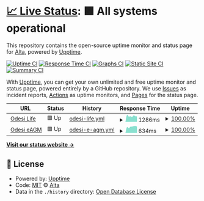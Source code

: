 # [📈 Live Status](https://falconeri.github.io/odesi-uptime): <!--live status--> **🟩 All systems operational**

This repository contains the open-source uptime monitor and status page for [Alta](https://altaa.id/), powered by [Upptime](https://github.com/upptime/upptime).

[![Uptime CI](https://github.com/falconeri/odesi-uptime/workflows/Uptime%20CI/badge.svg)](https://github.com/falconeri/odesi-uptime/actions?query=workflow%3A%22Uptime+CI%22)
[![Response Time CI](https://github.com/falconeri/odesi-uptime/workflows/Response%20Time%20CI/badge.svg)](https://github.com/falconeri/odesi-uptime/actions?query=workflow%3A%22Response+Time+CI%22)
[![Graphs CI](https://github.com/falconeri/odesi-uptime/workflows/Graphs%20CI/badge.svg)](https://github.com/falconeri/odesi-uptime/actions?query=workflow%3A%22Graphs+CI%22)
[![Static Site CI](https://github.com/falconeri/odesi-uptime/workflows/Static%20Site%20CI/badge.svg)](https://github.com/falconeri/odesi-uptime/actions?query=workflow%3A%22Static+Site+CI%22)
[![Summary CI](https://github.com/falconeri/odesi-uptime/workflows/Summary%20CI/badge.svg)](https://github.com/falconeri/odesi-uptime/actions?query=workflow%3A%22Summary+CI%22)

With [Upptime](https://upptime.js.org), you can get your own unlimited and free uptime monitor and status page, powered entirely by a GitHub repository. We use [Issues](https://github.com/falconeri/odesi-uptime/issues) as incident reports, [Actions](https://github.com/falconeri/odesi-uptime/actions) as uptime monitors, and [Pages](https://falconeri.github.io/odesi-uptime) for the status page.

<!--start: status pages-->
<!-- This summary is generated by Upptime (https://github.com/upptime/upptime) -->
<!-- Do not edit this manually, your changes will be overwritten -->
<!-- prettier-ignore -->
| URL | Status | History | Response Time | Uptime |
| --- | ------ | ------- | ------------- | ------ |
| <img alt="" src="https://icons.duckduckgo.com/ip3/odesi.life.ico" height="13"> [Odesi Life](https://odesi.life/ping) | 🟩 Up | [odesi-life.yml](https://github.com/falconeri/odesi-uptime/commits/HEAD/history/odesi-life.yml) | <details><summary><img alt="Response time graph" src="./graphs/odesi-life/response-time-week.png" height="20"> 1286ms</summary><br><a href="https://falconeri.github.io/odesi-uptime/history/odesi-life"><img alt="Response time 1239" src="https://img.shields.io/endpoint?url=https%3A%2F%2Fraw.githubusercontent.com%2Ffalconeri%2Fodesi-uptime%2FHEAD%2Fapi%2Fodesi-life%2Fresponse-time.json"></a><br><a href="https://falconeri.github.io/odesi-uptime/history/odesi-life"><img alt="24-hour response time 1359" src="https://img.shields.io/endpoint?url=https%3A%2F%2Fraw.githubusercontent.com%2Ffalconeri%2Fodesi-uptime%2FHEAD%2Fapi%2Fodesi-life%2Fresponse-time-day.json"></a><br><a href="https://falconeri.github.io/odesi-uptime/history/odesi-life"><img alt="7-day response time 1286" src="https://img.shields.io/endpoint?url=https%3A%2F%2Fraw.githubusercontent.com%2Ffalconeri%2Fodesi-uptime%2FHEAD%2Fapi%2Fodesi-life%2Fresponse-time-week.json"></a><br><a href="https://falconeri.github.io/odesi-uptime/history/odesi-life"><img alt="30-day response time 1259" src="https://img.shields.io/endpoint?url=https%3A%2F%2Fraw.githubusercontent.com%2Ffalconeri%2Fodesi-uptime%2FHEAD%2Fapi%2Fodesi-life%2Fresponse-time-month.json"></a><br><a href="https://falconeri.github.io/odesi-uptime/history/odesi-life"><img alt="1-year response time 1234" src="https://img.shields.io/endpoint?url=https%3A%2F%2Fraw.githubusercontent.com%2Ffalconeri%2Fodesi-uptime%2FHEAD%2Fapi%2Fodesi-life%2Fresponse-time-year.json"></a></details> | <details><summary><a href="https://falconeri.github.io/odesi-uptime/history/odesi-life">100.00%</a></summary><a href="https://falconeri.github.io/odesi-uptime/history/odesi-life"><img alt="All-time uptime 99.77%" src="https://img.shields.io/endpoint?url=https%3A%2F%2Fraw.githubusercontent.com%2Ffalconeri%2Fodesi-uptime%2FHEAD%2Fapi%2Fodesi-life%2Fuptime.json"></a><br><a href="https://falconeri.github.io/odesi-uptime/history/odesi-life"><img alt="24-hour uptime 100.00%" src="https://img.shields.io/endpoint?url=https%3A%2F%2Fraw.githubusercontent.com%2Ffalconeri%2Fodesi-uptime%2FHEAD%2Fapi%2Fodesi-life%2Fuptime-day.json"></a><br><a href="https://falconeri.github.io/odesi-uptime/history/odesi-life"><img alt="7-day uptime 100.00%" src="https://img.shields.io/endpoint?url=https%3A%2F%2Fraw.githubusercontent.com%2Ffalconeri%2Fodesi-uptime%2FHEAD%2Fapi%2Fodesi-life%2Fuptime-week.json"></a><br><a href="https://falconeri.github.io/odesi-uptime/history/odesi-life"><img alt="30-day uptime 100.00%" src="https://img.shields.io/endpoint?url=https%3A%2F%2Fraw.githubusercontent.com%2Ffalconeri%2Fodesi-uptime%2FHEAD%2Fapi%2Fodesi-life%2Fuptime-month.json"></a><br><a href="https://falconeri.github.io/odesi-uptime/history/odesi-life"><img alt="1-year uptime 99.44%" src="https://img.shields.io/endpoint?url=https%3A%2F%2Fraw.githubusercontent.com%2Ffalconeri%2Fodesi-uptime%2FHEAD%2Fapi%2Fodesi-life%2Fuptime-year.json"></a></details>
| <img alt="" src="https://icons.duckduckgo.com/ip3/eagm.my.ico" height="13"> [Odesi eAGM](https://eagm.my/ping) | 🟩 Up | [odesi-e-agm.yml](https://github.com/falconeri/odesi-uptime/commits/HEAD/history/odesi-e-agm.yml) | <details><summary><img alt="Response time graph" src="./graphs/odesi-e-agm/response-time-week.png" height="20"> 634ms</summary><br><a href="https://falconeri.github.io/odesi-uptime/history/odesi-e-agm"><img alt="Response time 627" src="https://img.shields.io/endpoint?url=https%3A%2F%2Fraw.githubusercontent.com%2Ffalconeri%2Fodesi-uptime%2FHEAD%2Fapi%2Fodesi-e-agm%2Fresponse-time.json"></a><br><a href="https://falconeri.github.io/odesi-uptime/history/odesi-e-agm"><img alt="24-hour response time 622" src="https://img.shields.io/endpoint?url=https%3A%2F%2Fraw.githubusercontent.com%2Ffalconeri%2Fodesi-uptime%2FHEAD%2Fapi%2Fodesi-e-agm%2Fresponse-time-day.json"></a><br><a href="https://falconeri.github.io/odesi-uptime/history/odesi-e-agm"><img alt="7-day response time 634" src="https://img.shields.io/endpoint?url=https%3A%2F%2Fraw.githubusercontent.com%2Ffalconeri%2Fodesi-uptime%2FHEAD%2Fapi%2Fodesi-e-agm%2Fresponse-time-week.json"></a><br><a href="https://falconeri.github.io/odesi-uptime/history/odesi-e-agm"><img alt="30-day response time 600" src="https://img.shields.io/endpoint?url=https%3A%2F%2Fraw.githubusercontent.com%2Ffalconeri%2Fodesi-uptime%2FHEAD%2Fapi%2Fodesi-e-agm%2Fresponse-time-month.json"></a><br><a href="https://falconeri.github.io/odesi-uptime/history/odesi-e-agm"><img alt="1-year response time 579" src="https://img.shields.io/endpoint?url=https%3A%2F%2Fraw.githubusercontent.com%2Ffalconeri%2Fodesi-uptime%2FHEAD%2Fapi%2Fodesi-e-agm%2Fresponse-time-year.json"></a></details> | <details><summary><a href="https://falconeri.github.io/odesi-uptime/history/odesi-e-agm">100.00%</a></summary><a href="https://falconeri.github.io/odesi-uptime/history/odesi-e-agm"><img alt="All-time uptime 99.78%" src="https://img.shields.io/endpoint?url=https%3A%2F%2Fraw.githubusercontent.com%2Ffalconeri%2Fodesi-uptime%2FHEAD%2Fapi%2Fodesi-e-agm%2Fuptime.json"></a><br><a href="https://falconeri.github.io/odesi-uptime/history/odesi-e-agm"><img alt="24-hour uptime 100.00%" src="https://img.shields.io/endpoint?url=https%3A%2F%2Fraw.githubusercontent.com%2Ffalconeri%2Fodesi-uptime%2FHEAD%2Fapi%2Fodesi-e-agm%2Fuptime-day.json"></a><br><a href="https://falconeri.github.io/odesi-uptime/history/odesi-e-agm"><img alt="7-day uptime 100.00%" src="https://img.shields.io/endpoint?url=https%3A%2F%2Fraw.githubusercontent.com%2Ffalconeri%2Fodesi-uptime%2FHEAD%2Fapi%2Fodesi-e-agm%2Fuptime-week.json"></a><br><a href="https://falconeri.github.io/odesi-uptime/history/odesi-e-agm"><img alt="30-day uptime 100.00%" src="https://img.shields.io/endpoint?url=https%3A%2F%2Fraw.githubusercontent.com%2Ffalconeri%2Fodesi-uptime%2FHEAD%2Fapi%2Fodesi-e-agm%2Fuptime-month.json"></a><br><a href="https://falconeri.github.io/odesi-uptime/history/odesi-e-agm"><img alt="1-year uptime 100.00%" src="https://img.shields.io/endpoint?url=https%3A%2F%2Fraw.githubusercontent.com%2Ffalconeri%2Fodesi-uptime%2FHEAD%2Fapi%2Fodesi-e-agm%2Fuptime-year.json"></a></details>

<!--end: status pages-->

[**Visit our status website →**](https://falconeri.github.io/odesi-uptime)

## 📄 License

- Powered by: [Upptime](https://github.com/upptime/upptime)
- Code: [MIT](./LICENSE) © [Alta](https://altaa.id/)
- Data in the `./history` directory: [Open Database License](https://opendatacommons.org/licenses/odbl/1-0/)
